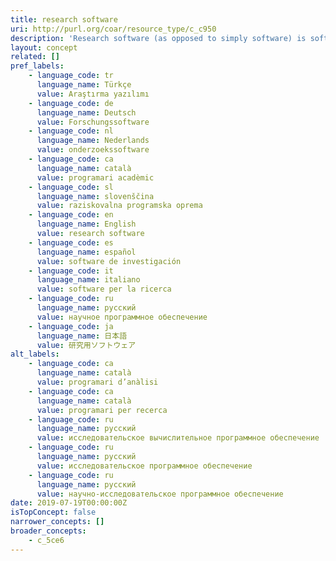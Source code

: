 ```yaml
---
title: research software
uri: http://purl.org/coar/resource_type/c_c950
description: 'Research software (as opposed to simply software) is software that is developed within academia and used for the purposes of research: to generate, process and analyse results.  (Adapted from Knowledge Exchange)'
layout: concept
related: []
pref_labels:
    - language_code: tr
      language_name: Türkçe
      value: Araştırma yazılımı
    - language_code: de
      language_name: Deutsch
      value: Forschungssoftware
    - language_code: nl
      language_name: Nederlands
      value: onderzoekssoftware
    - language_code: ca
      language_name: català
      value: programari acadèmic
    - language_code: sl
      language_name: slovenščina
      value: raziskovalna programska oprema
    - language_code: en
      language_name: English
      value: research software
    - language_code: es
      language_name: español
      value: software de investigación
    - language_code: it
      language_name: italiano
      value: software per la ricerca
    - language_code: ru
      language_name: русский
      value: научное программное обеспечение
    - language_code: ja
      language_name: 日本語
      value: 研究用ソフトウェア
alt_labels:
    - language_code: ca
      language_name: català
      value: programari d’anàlisi
    - language_code: ca
      language_name: català
      value: programari per recerca
    - language_code: ru
      language_name: русский
      value: исследовательское вычислительное программное обеспечение
    - language_code: ru
      language_name: русский
      value: исследовательское программное обеспечение
    - language_code: ru
      language_name: русский
      value: научно-исследовательское программное обеспечение
date: 2019-07-19T00:00:00Z
isTopConcept: false
narrower_concepts: []
broader_concepts:
    - c_5ce6
---
```


